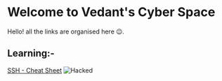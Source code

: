 # Welcome to Vedant's Cyber Space

Hello! all the links are organised here :wink:.

## Learning:-

[SSH - Cheat Sheet](https://www.marcobehler.com/guides/ssh-cheat-sheet)
![Hacked]([https://www.flaticon.com/premium-icon/hacked_2100921?term=hacks&page=1&position=3&page=1&position=3&related_id=2100921&origin=search](http://i.ytimg.com/vi/0vxCFIGCqnI/maxresdefault.jpg))
